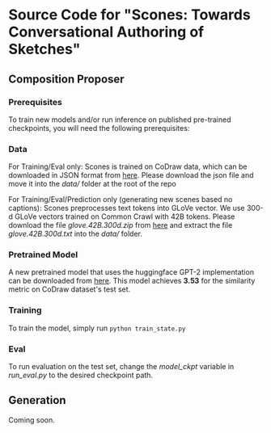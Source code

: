 # Source Code for "Scones: Towards Conversational Authoring of Sketches"
## Composition Proposer

### Prerequisites
To train new models and/or run inference on published pre-trained checkpoints, you will need the following prerequisites:
### Data
For Training/Eval only: Scones is trained on CoDraw data, which can be downloaded in JSON format from [here](https://drive.google.com/file/d/0B-u9nH58139bTy1XRFdqaVEzUGs/view). Please download the json file and move it into the *data/* folder at the root of the repo

For Training/Eval/Prediction only (generating new scenes based no captions): Scones preprocesses text tokens into GLoVe vector. We use 300-d GLoVe vectors trained on Common Crawl with 42B tokens. Please download the file *glove.42B.300d.zip* from [here](https://nlp.stanford.edu/projects/glove/) and extract the file *glove.42B.300d.txt* into the *data/* folder.

### Pretrained Model
A new pretrained model that uses the huggingface GPT-2 implementation can be downloaded from [here](https://drive.google.com/file/d/1Anny8fyV46jwnXgiJ4YveR0HvcvAdWUP/view?usp=sharing). This model achieves **3.53** for the similarity metric on CoDraw dataset's test set. 

### Training
To train the model, simply run
`python train_state.py`

### Eval
To run evaluation on the test set, change the *model_ckpt* variable in *run_eval.py* to the desired checkpoint path. 

## Generation
Coming soon.